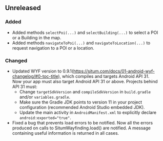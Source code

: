 ## Unreleased

### Added

* Added methods `selectPoi(...)` and `selectBuilding(...)` to select a POI or a Building in the map.
* Added methods `navigateToPoi(...)` and `navigateToLocation(...)` to request navigation to a POI or a location.

### Changed

* Updated WYF version to 0.9.1(https://situm.com/docs/01-android-wyf-changelog/#0-toc-title), which compiles and targets Android API 31. Now your app must also target Android API 31 or above. Projects behind API 31 must:
  * Change `targetSdkVersion` and `compileSdkVersion` in `build.gradle` and/or `variables.gradle`.
  * Make sure the Gradle JDK points to version 11 in your project configuration (recommended Android Studio embedded JDK).
  * Update the main activity in `AndroidManifest.xml` to explicitly declare `android:exported="true"`.
* Fixed a bug that prevents load errors to be notified. Now all the errors produced on calls to SitumWayfinding.load() are notified. A message containing useful information is returned in all cases.
